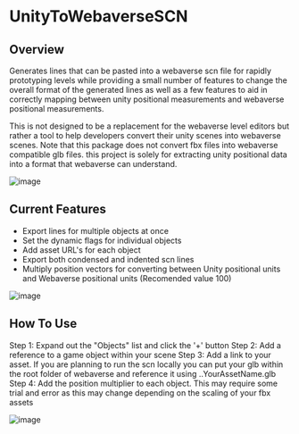# UnityToWebaverseSCN
## Overview
Generates lines that can be pasted into a webaverse scn file for rapidly prototyping levels while providing a small number of features to change the overall format of the generated lines as well as a few features to aid in correctly mapping between unity positional measurements and webaverse positional measurements.

This is not designed to be a replacement for the webaverse level editors but rather a tool to help developers convert their unity scenes into webaverse scenes. Note that this package does not convert fbx files into webaverse compatible glb files. this project is solely for extracting unity positional data into a format that webaverse can understand. 

![image](https://user-images.githubusercontent.com/36249159/167119027-b18150ce-3bc5-44b6-a487-6b1a81c60b37.png)

## Current Features
- Export lines for multiple objects at once
- Set the dynamic flags for individual objects
- Add asset URL's for each object
- Export both condensed and indented scn lines
- Multiply position vectors for converting between Unity positional units and Webaverse positional units (Recomended value 100)

![image](https://user-images.githubusercontent.com/36249159/167113586-266f7749-932b-4727-b9ba-8a1e772501d9.png)

## How To Use
Step 1: Expand out the "Objects" list and click the '+' button
Step 2: Add a reference to a game object within your scene
Step 3: Add a link to your asset. If you are planning to run the scn locally you can put your glb within the root folder of webaverse and reference it using ..YourAssetName.glb
Step 4: Add the position multiplier to each object. This may require some trial and error as this may change depending on the scaling of your fbx assets

![image](https://user-images.githubusercontent.com/36249159/167166731-d449bbcf-0feb-4ab9-a2e5-13a38291fb66.png)


